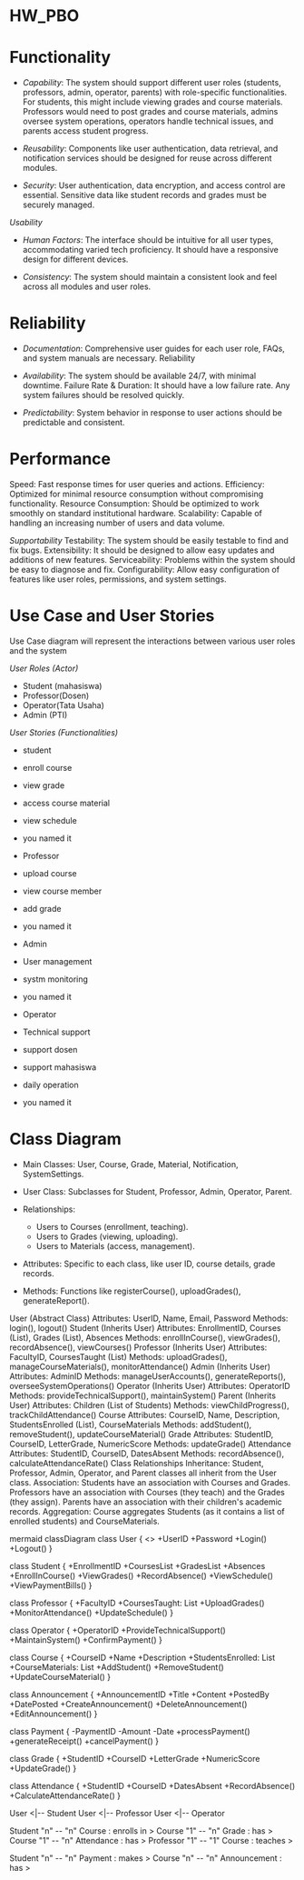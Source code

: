# HW_PBO
# Functionality
* *Capability*: The system should support different user roles (students, professors, admin, operator, parents) with role-specific functionalities. For students, this might include viewing grades and course materials. Professors would need to post grades and course materials, admins oversee system operations, operators handle technical issues, and parents access student progress.

* *Reusability*: Components like user authentication, data retrieval, and notification services should be designed for reuse across different modules.

* *Security*: User authentication, data encryption, and access control are essential. Sensitive data like student records and grades must be securely managed.

*Usability*
* *Human Factors*: The interface should be intuitive for all user types, accommodating varied tech proficiency. It should have a responsive design for different devices.

* *Consistency*: The system should maintain a consistent look and feel across all modules and user roles.

# Reliability
* *Documentation*: Comprehensive user guides for each user role, FAQs, and system manuals are necessary.
Reliability

* *Availability*: The system should be available 24/7, with minimal downtime.
Failure Rate & Duration: It should have a low failure rate. Any system failures should be resolved quickly.

* *Predictability*: System behavior in response to user actions should be predictable and consistent.

# Performance
Speed: Fast response times for user queries and actions.
Efficiency: Optimized for minimal resource consumption without compromising functionality.
Resource Consumption: Should be optimized to work smoothly on standard institutional hardware.
Scalability: Capable of handling an increasing number of users and data volume.

*Supportability*
Testability: The system should be easily testable to find and fix bugs.
Extensibility: It should be designed to allow easy updates and additions of new features.
Serviceability: Problems within the system should be easy to diagnose and fix.
Configurability: Allow easy configuration of features like user roles, permissions, and system settings.

# Use Case and User Stories
Use Case diagram will represent the interactions between various user roles and the system

*User Roles (Actor)*
* Student (mahasiswa)
* Professor(Dosen)
* Operator(Tata Usaha)
* Admin (PTI)

*User Stories (Functionalities)*
* student
 * enroll course
 * view grade
 * access course material
 * view schedule
 * you named it

* Professor
 * upload course
 * view course member
 * add grade
 * you named it

* Admin
 * User management
 * systm monitoring
 * you named it

* Operator
 * Technical support
 * support dosen
 * support mahasiswa
 * daily operation
 * you named it

# Class Diagram
* Main Classes: User, Course, Grade, Material, Notification, SystemSettings.

* User Class: Subclasses for Student, Professor, Admin, Operator, Parent.

* Relationships:
  * Users to Courses (enrollment, teaching).
  * Users to Grades (viewing, uploading).
  * Users to Materials (access, management).

* Attributes: Specific to each class, like user ID, course details, grade records.

* Methods: Functions like registerCourse(), uploadGrades(), generateReport().

User (Abstract Class)
Attributes: UserID, Name, Email, Password
Methods: login(), logout()
Student (Inherits User)
Attributes: EnrollmentID, Courses (List), Grades (List), Absences
Methods: enrollInCourse(), viewGrades(), recordAbsence(), viewCourses()
Professor (Inherits User)
Attributes: FacultyID, CoursesTaught (List)
Methods: uploadGrades(), manageCourseMaterials(), monitorAttendance()
Admin (Inherits User)
Attributes: AdminID
Methods: manageUserAccounts(), generateReports(), overseeSystemOperations()
Operator (Inherits User)
Attributes: OperatorID
Methods: provideTechnicalSupport(), maintainSystem()
Parent (Inherits User)
Attributes: Children (List of Students)
Methods: viewChildProgress(), trackChildAttendance()
Course
Attributes: CourseID, Name, Description, StudentsEnrolled (List), CourseMaterials
Methods: addStudent(), removeStudent(), updateCourseMaterial()
Grade
Attributes: StudentID, CourseID, LetterGrade, NumericScore
Methods: updateGrade()
Attendance
Attributes: StudentID, CourseID, DatesAbsent
Methods: recordAbsence(), calculateAttendanceRate()
Class Relationships
Inheritance: Student, Professor, Admin, Operator, and Parent classes all inherit from the User class.
Association:
Students have an association with Courses and Grades.
Professors have an association with Courses (they teach) and the Grades (they assign).
Parents have an association with their children's academic records.
Aggregation:
Course aggregates Students (as it contains a list of enrolled students) and CourseMaterials.

mermaid
    classDiagram 
    class User {
    <<abstract>>
    +UserID
    +Password
    +Login()
    +Logout()
}

class Student {
    +EnrollmentID
    +CoursesList
    +GradesList
    +Absences
    +EnrollInCourse()
    +ViewGrades()
    +RecordAbsence()
    +ViewSchedule()
    +ViewPaymentBills()
}

class Professor {
    +FacultyID
    +CoursesTaught: List
    +UploadGrades()
    +MonitorAttendance()
    +UpdateSchedule()
}

class Operator {
    +OperatorID
    +ProvideTechnicalSupport()
    +MaintainSystem()
    +ConfirmPayment()
}

class Course {
    +CourseID
    +Name
    +Description
    +StudentsEnrolled: List
    +CourseMaterials: List
    +AddStudent()
    +RemoveStudent()
    +UpdateCourseMaterial()
}

class Announcement {
    +AnnouncementID
    +Title
    +Content
    +PostedBy
    +DatePosted
    +CreateAnnouncement()
    +DeleteAnnouncement()
    +EditAnnouncement()
}

class Payment {
    -PaymentID
    -Amount
    -Date
    +processPayment()
    +generateReceipt()
    +cancelPayment()
}

class Grade {
    +StudentID
    +CourseID
    +LetterGrade
    +NumericScore
    +UpdateGrade()
}

class Attendance {
    +StudentID
    +CourseID
    +DatesAbsent
    +RecordAbsence()
    +CalculateAttendanceRate()
}

User <|-- Student
User <|-- Professor
User <|-- Operator

Student "n" -- "n" Course : enrolls in >
Course "1" -- "n" Grade : has > 
Course "1" -- "n" Attendance : has >
Professor "1" -- "1" Course : teaches >

Student "n" -- "n" Payment : makes >
Course "n" -- "n" Announcement : has >

